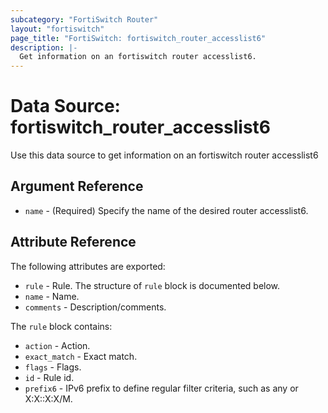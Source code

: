 ```yaml
---
subcategory: "FortiSwitch Router"
layout: "fortiswitch"
page_title: "FortiSwitch: fortiswitch_router_accesslist6"
description: |-
  Get information on an fortiswitch router accesslist6.
---
```


# Data Source: fortiswitch_router_accesslist6
Use this data source to get information on an fortiswitch router accesslist6

## Argument Reference

* `name` - (Required) Specify the name of the desired router accesslist6.

## Attribute Reference

The following attributes are exported:

* `rule` - Rule. The structure of `rule` block is documented below.
* `name` - Name.
* `comments` - Description/comments.

The `rule` block contains:

* `action` - Action.
* `exact_match` - Exact match.
* `flags` - Flags.
* `id` - Rule id.
* `prefix6` - IPv6 prefix to define regular filter criteria, such as any or X:X::X:X/M.

